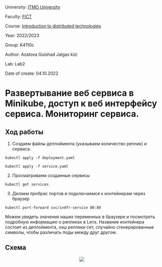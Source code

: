 University: [ITMO University](https://itmo.ru/ru/)

Faculty: [FICT](https://fict.itmo.ru)

Course: [Introduction to distributed technologies](https://github.com/itmo-ict-faculty/introduction-to-distributed-technologies)

Year: 2022/2023

Group: K4110c

Author: Azatova Gulshad Jalgas kizi

Lab: Lab2

Date of create: 04.10.2022

# Развертывание веб сервиса в Minikube, доступ к веб интерфейсу сервиса. Мониторинг сервиса.  
## Ход работы 
1. Создаем файлы деплоймента (указываем количество реплик) и сервиса. 
```
kubectl apply -f deployment.yaml
```  
```
kubectl apply -f service.yaml
``` 
2. Просматриваем созданные сервисы  
```
kubectl get services
```  
3. Делаем пробрас портов и подключаемся к контейнерам через браузер    
 ```
kubectl port-forward svc/indfr-service 80:80
```   
Можем увидеть значения наших переменных в браузере и посмотреть подробную информацию о репликах в Lens. Название контейнера состоит из деплоймента, хэш реплики сет, случайно сгенерированные символы, чтобы различать поды между друг другом. 
## Схема
<div align = "center"><img src="https://"></div> 






